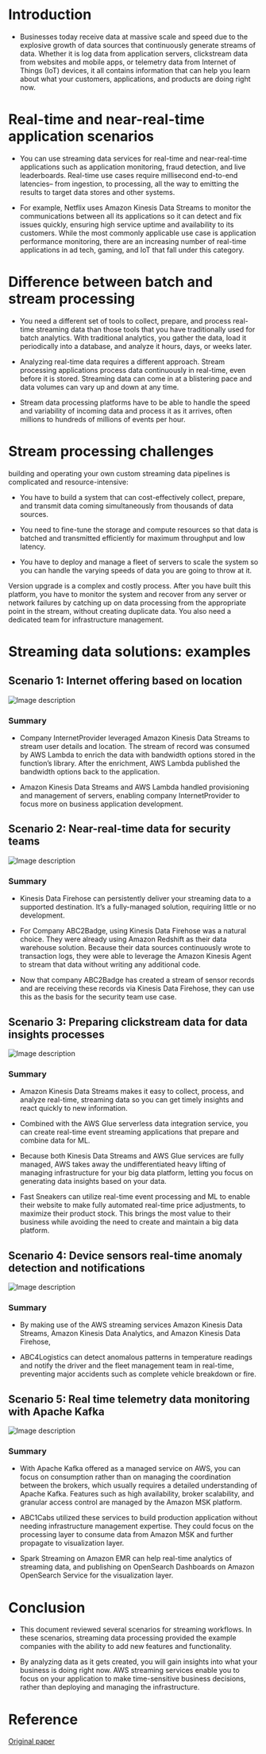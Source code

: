 # Introduction

* Businesses today receive data at massive scale and speed due to the explosive growth of data sources that continuously generate streams of data. Whether it is log data from application servers, clickstream data from websites and mobile apps, or telemetry data from Internet of Things (IoT) devices, it all contains information that can help you learn about what your customers, applications, and products are doing right now.

# Real-time and near-real-time application scenarios

* You can use streaming data services for real-time and near-real-time applications such as application monitoring, fraud detection, and live leaderboards. Real-time use cases require millisecond end-to-end latencies– from ingestion, to processing, all the way to emitting the results to target data stores and other systems.

* For example, Netflix uses Amazon Kinesis Data Streams to monitor the communications between all its applications so it can detect and fix issues quickly, ensuring high service uptime and availability to its customers. While the most commonly applicable use case is application performance monitoring, there are an increasing number of real-time applications in ad tech, gaming, and IoT that fall under this category.


# Difference between batch and stream processing

* You need a different set of tools to collect, prepare, and process real-time streaming data than those tools that you have traditionally used for batch analytics. With traditional analytics, you gather the data, load it periodically into a database, and analyze it hours, days, or weeks later. 

* Analyzing real-time data requires a different approach. Stream processing applications process data continuously in real-time, even before it is stored. Streaming data can come in at a blistering pace and data volumes can vary up and down at any time. 

* Stream data processing platforms have to be able to handle the speed and variability of incoming data and process it as it arrives, often millions to hundreds of millions of events per hour.

# Stream processing challenges

building and operating your own custom streaming data pipelines is complicated and resource-intensive:

* You have to build a system that can cost-effectively collect, prepare, and transmit data coming simultaneously from thousands of data sources.

* You need to fine-tune the storage and compute resources so that data is batched and transmitted efficiently for maximum throughput and low latency.

* You have to deploy and manage a fleet of servers to scale the system so you can handle the varying speeds of data you are going to throw at it.

Version upgrade is a complex and costly process. After you have built this platform, you have to monitor the system and recover from any server or network failures by catching up on data processing from the appropriate point in the stream, without creating duplicate data. You also need a dedicated team for infrastructure management.

# Streaming data solutions: examples

## Scenario 1: Internet offering based on location

![Image description](https://dev-to-uploads.s3.amazonaws.com/uploads/articles/n0c84wqpnqb86ajor393.png)

### Summary

* Company InternetProvider leveraged Amazon Kinesis Data Streams to stream user details and location. The stream of record was consumed by AWS Lambda to enrich the data with bandwidth options stored in the function’s library. After the enrichment, AWS Lambda published the bandwidth options back to the application. 

* Amazon Kinesis Data Streams and AWS Lambda handled provisioning and management of servers, enabling company InternetProvider to focus more on business application development. 

## Scenario 2: Near-real-time data for security teams

![Image description](https://dev-to-uploads.s3.amazonaws.com/uploads/articles/bk8940ee3sob5xnmvz3t.png)
 
### Summary

* Kinesis Data Firehose can persistently deliver your streaming data to a supported destination. It’s a fully-managed solution, requiring little or no development. 

* For Company ABC2Badge, using Kinesis Data Firehose was a natural choice. They were already using Amazon Redshift as their data warehouse solution. Because their data sources continuously wrote to transaction logs, they were able to leverage the Amazon Kinesis Agent to stream that data without writing any additional code. 

* Now that company ABC2Badge has created a stream of sensor records and are receiving these records via Kinesis Data Firehose, they can use this as the basis for the security team use case.

## Scenario 3: Preparing clickstream data for data insights processes

![Image description](https://dev-to-uploads.s3.amazonaws.com/uploads/articles/j8soujtj9z0donbpd5xh.png)
 

### Summary

* Amazon Kinesis Data Streams makes it easy to collect, process, and analyze real-time, streaming data so you can get timely insights and react quickly to new information. 

* Combined with the AWS Glue serverless data integration service, you can create real-time event streaming applications that prepare and combine data for ML.

* Because both Kinesis Data Streams and AWS Glue services are fully managed, AWS takes away the undifferentiated heavy lifting of managing infrastructure for your big data platform, letting you focus on generating data insights based on your data.

* Fast Sneakers can utilize real-time event processing and ML to enable their website to make fully automated real-time price adjustments, to maximize their product stock. This brings the most value to their business while avoiding the need to create and maintain a big data platform.

## Scenario 4: Device sensors real-time anomaly detection and notifications

![Image description](https://dev-to-uploads.s3.amazonaws.com/uploads/articles/6x35n8vmwgd7oo6tl261.png)

### Summary

* By making use of the AWS streaming services Amazon Kinesis Data Streams, Amazon Kinesis Data Analytics, and Amazon Kinesis Data Firehose,

* ABC4Logistics can detect anomalous patterns in temperature readings and notify the driver and the fleet management team in real-time, preventing major accidents such as complete vehicle breakdown or fire. 

## Scenario 5: Real time telemetry data monitoring with Apache Kafka



![Image description](https://dev-to-uploads.s3.amazonaws.com/uploads/articles/hgreo2ppy3sedjl6hg72.png)

### Summary

* With Apache Kafka offered as a managed service on AWS, you can focus on consumption rather than on managing the coordination between the brokers, which usually requires a detailed understanding of Apache Kafka. Features such as high availability, broker scalability, and granular access control are managed by the Amazon MSK platform.

* ABC1Cabs utilized these services to build production application without needing infrastructure management expertise. They could focus on the processing layer to consume data from Amazon MSK and further propagate to visualization layer.

* Spark Streaming on Amazon EMR can help real-time analytics of streaming data, and publishing on OpenSearch Dashboards on Amazon OpenSearch Service for the visualization layer. 

# Conclusion

* This document reviewed several scenarios for streaming workflows. In these scenarios, streaming data processing provided the example companies with the ability to add new features and functionality.

* By analyzing data as it gets created, you will gain insights into what your business is doing right now. AWS streaming services enable you to focus on your application to make time-sensitive business decisions, rather than deploying and managing the infrastructure.

# Reference

[Original paper](https://docs.aws.amazon.com/whitepapers/latest/streaming-data-solutions-amazon-kinesis/streaming-data-solutions-amazon-kinesis.pdf#conclusion-and-contributors)